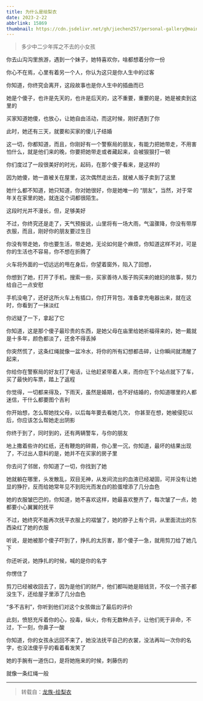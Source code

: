 ```yaml
---
title: 为什么是绘梨衣
date: 2023-2-22
abbrlink: 15869
thumbnail: https://cdn.jsdelivr.net/gh/jiechen257/personal-gallery@main/img/202404211548707.png
---
```


> 多少中二少年挥之不去的小女孩

你去山沟沟里旅游，遇到一个妹子，她特喜欢你，啥都想着分你一份

你心不在焉，心里有着另一个人，你认为这只是你人生中的过客

你知道，你终究会离开，这段故事也是你人生中的插曲而已

她是个傻子，也许是先天的，也许是后天的，这不重要，重要的是，她是被卖到这里的

买家知道她傻，也放心，让她自由活动，而这时候，刚好遇到了你

此时，她还有三天，就要和买家的傻儿子结婚

这一切，你都知道，而且，你刚好有一个警察局的朋友，有能力把她带走，不用害怕什么，就是他们来的晚，你要把她带走或者藏起来，会被狠狠打一顿

你们度过了一段很美好的时光，起码，在那个傻子看来，是这样的

因为她傻，她一直被关在屋里，这次偶然走出去，就被人贩子卖到了这里

她什么都不知道，她只知道，你对她很好，你是她唯一的 “朋友”，当然，对于常年关在家里的她，就连这个词都很陌生。

这段时光并不漫长，但，足够美好

不过，你终究还是走了，天气预报说，山里将有一场大雨，气温骤降，你没有带厚衣服，而且，刚好你的朋友要过生日

你没有带走她，你也要生活，带走她，无论如何是个麻烦，你知道这样不对，可是你的生活也不容易，你不想在折腾了

火车将外面的一切远远的甩在身后，你望着窗外，陷入了回想，

你想到了她，打开了手机，搜索一些，买家善待人贩子购买来的媳妇的故事，努力给自己一点安慰

手机没电了，还好这所火车上有插口，你打开背包，准备拿充电器出来，就在这时，你看到了一抹淡红

你迟疑了一下，拿起了它

你知道，这是那个傻子最珍贵的东西，是她父母在庙里给她祈福得来的，她一戴就是十多年，颜色都淡了，还舍不得丢掉

你突然慌了，这条红绳就像一盆冷水，将你的所有幻想都击碎，让你瞬间就清醒了起来，

你给你在警察局的好友打了电话，让他赶紧带着人来，而你在下个站点就下了车，买了最快的车票，踏上了返程

你觉得，一切都来得及，下雨天，虽然是婚期，也不好结婚的，你知道哪里的人都迷信，干什么都要图个吉利

你开始想，怎么帮她找父母，以后每年要去看她几次， 你甚至在想，她被侵犯以后，你应该怎么帮她走出阴影

你终于到了，同时到的，还有两辆警车，与你的朋友

地上撒着些许的红纸，还有鞭炮的碎屑，你心里一沉，你知道，最坏的结果出现了，不过出人意料的是，她并不在买家的房子里

你去问了邻居，你知道了一切，你找到了她

她就躺在哪里，头发散乱，双目无神，从发间流出的血液已经凝固，可并没有让她显的狰狞，反而给她常年见不到阳光而发白的脸蛋增添了几分血色

她的衣服皱巴巴的，你知道，她不喜欢这样，她最喜欢整齐了，每次皱了一点，她都要小心翼翼的抚平

不过，她终究不能再次抚平衣服上的褶皱了，她的脖子上有个洞，从里面流出的东西染红了她的衣服

听说，是她被那个傻子吓到了，挣扎的太厉害，那个傻子一急，就用剪刀给了她几下

你还听说，她挣扎的时候，喊的是你的名字

你愣住了

剪刀已经被收回去了，因为是他们的财产，他们都叫她是赔钱货，不仅一个孩子都没生下，还给屋子里添了几分血色

“多不吉利”，你听到他们对这个女孩做出了最后的评价

此刻，愤怒充斥着你的心，投毒，纵火，你有无数种点子，让他们死于非命，不过，下一刻，你鼻子一酸

你知道，你的女孩永远回不来了，她没法抚平自己的衣裳，没法再叫一次你的名字，也没法傻乎乎的看着看发笑了

她的手腕有一道伤口，是将她拖来的时候，刺藤伤的

就像一条红绳一般

<hr>

> 转载自：[龙族-绘梨衣](https://www.zhihu.com/question/386159068/answer/2786227898)
